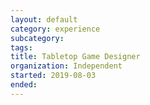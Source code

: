 ```yaml
---
layout: default
category: experience
subcategory:
tags:
title: Tabletop Game Designer
organization: Independent
started: 2019-08-03
ended:   
---
```

